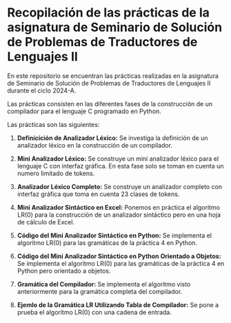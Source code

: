 # Recopilación de las prácticas de la asignatura de Seminario de Solución de Problemas de Traductores de Lenguajes II

En este repositorio se encuentran las prácticas realizadas en la asignatura de Seminario de Solución de Problemas de Traductores de Lenguajes II durante el ciclo 2024-A. 

Las prácticas consisten en las diferentes fases de la construcción de un compilador para el lenguaje C programado en Python.

Las prácticas son las siguientes:

1. **Definicición de Analizador Léxico:** Se investiga la definición de un analizador léxico en la construcción de un compilador.

2. **Mini Analizador Léxico:** Se construye un mini analizador léxico para el lenguaje C con interfaz gráfica. En esta fase solo se toman en cuenta un numero limitado de tokens.

3. **Analizador Léxico Completo:** Se construye un analizador completo con interfaz gráfica que toma en cuenta 23 clases de tokens.

4. **Mini Analizador Sintáctico en Excel:** Ponemos en práctica el algoritmo LR(0) para la construcción de un analizador sintáctico pero en una hoja de cálculo de Excel.

5. **Código del Mini Analizador Sintáctico en Python:** Se implementa el algoritmo LR(0) para las gramáticas de la práctica 4 en Python.

06. **Código del Mini Analizador Sintáctico en Python Orientado a Objetos:** Se implementa el algoritmo LR(0) para las gramáticas de la práctica 4 en Python pero orientado a objetos.

07. **Gramática del Compilador:** Se implementa el algoritmo visto anteriormente para la gramática completa del compilador.

08. **Ejemlo de la Gramática LR Utilizando Tabla de Compilador:** Se pone a prueba el algoritmo LR(0) con una cadena de entrada.